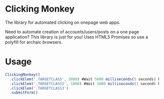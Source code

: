 Clicking Monkey
==============

The library for automated clicking on onepage web apps.

Need to automate creation of accounts/users/posts on a one page application? This library is just for you!
Uses HTML5 Promises so use a polyfill for archaic browsers.


Usage
==============
```javascript
ClickingMonkey()
  .clickElem('.TARGETCLASS', 5000) #Wait 5000 milliseconds(5 seconds) before next step
  .clickElem('.TARGETCLASS2', 1000) #Wait 1000 milliseconds(1 second) before next step
  .clickElem('.TARGETCLASS3')
  .submitForm()
```
